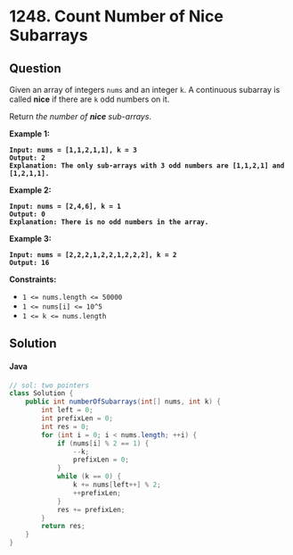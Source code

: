 # 1248. Count Number of Nice Subarrays

## Question

Given an array of integers `nums` and an integer `k`. A continuous subarray is called **nice** if there are `k` odd numbers on it.

Return _the number of **nice** sub-arrays_.

**Example 1:**

<pre><code><strong>Input: nums = [1,1,2,1,1], k = 3
</strong><strong>Output: 2
</strong><strong>Explanation: The only sub-arrays with 3 odd numbers are [1,1,2,1] and [1,2,1,1].
</strong></code></pre>

**Example 2:**

<pre><code><strong>Input: nums = [2,4,6], k = 1
</strong><strong>Output: 0
</strong><strong>Explanation: There is no odd numbers in the array.
</strong></code></pre>

**Example 3:**

<pre><code><strong>Input: nums = [2,2,2,1,2,2,1,2,2,2], k = 2
</strong><strong>Output: 16
</strong></code></pre>

**Constraints:**

* `1 <= nums.length <= 50000`
* `1 <= nums[i] <= 10^5`
* `1 <= k <= nums.length`

## Solution

#### Java

```java
// sol: two pointers
class Solution {
    public int numberOfSubarrays(int[] nums, int k) {
        int left = 0;
        int prefixLen = 0;
        int res = 0;
        for (int i = 0; i < nums.length; ++i) {
            if (nums[i] % 2 == 1) {
                --k;
                prefixLen = 0;
            }
            while (k == 0) {
                k += nums[left++] % 2;
                ++prefixLen;
            }
            res += prefixLen;
        }
        return res;
    }
}
```

